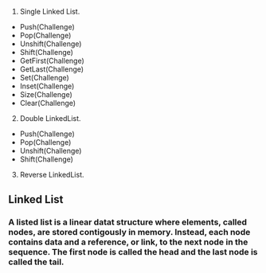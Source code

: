 1. Single Linked List.
- Push(Challenge)
- Pop(Challenge)
- Unshift(Challenge)
- Shift(Challenge)
- GetFirst(Challenge)
- GetLast(Challenge)
- Set(Challenge)
- Inset(Challenge)
- Size(Challenge)
- Clear(Challenge)

2. Double LinkedList.
- Push(Challenge)
- Pop(Challenge)
- Unshift(Challenge)
- Shift(Challenge)

3. Reverse LinkedList.

## Linked List
### A listed list is a linear datat structure where elements, called nodes, are stored contigously in memory. Instead, each node contains data and a reference, or link, to the next node in the sequence. The first node is called the head and the last node is called the tail.